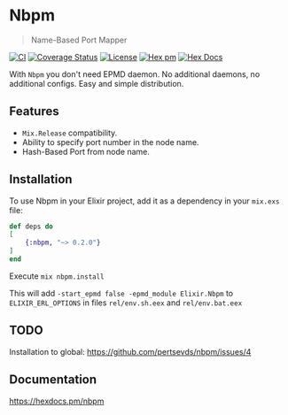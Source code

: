 # Nbpm

> Name-Based Port Mapper

[![CI](https://github.com/pertsevds/nbpm/actions/workflows/ci.yml/badge.svg)](https://github.com/pertsevds/nbpm/actions/workflows/ci.yml)
[![Coverage Status](https://coveralls.io/repos/github/pertsevds/nbpm/badge.svg?branch=2-usage-docs)](https://coveralls.io/github/pertsevds/nbpm?branch=2-usage-docs)
[![License](https://img.shields.io/hexpm/l/nbpm.svg)](https://hex.pm/packages/nbpm)
[![Hex pm](https://img.shields.io/hexpm/v/nbpm.svg?style=flat)](https://hex.pm/packages/nbpm)
[![Hex Docs](https://img.shields.io/badge/hex-docs-lightgreen.svg)](https://hexdocs.pm/nbpm)

With `Nbpm` you don't need EPMD daemon. No additional daemons, no additional configs. Easy and simple distribution.

## Features

- `Mix.Release` compatibility.
- Ability to specify port number in the node name.
- Hash-Based Port from node name.

## Installation

To use Nbpm in your Elixir project, add it as a dependency in your `mix.exs` file:

```elixir
def deps do
[
    {:nbpm, "~> 0.2.0"}
]
end
```

Execute `mix nbpm.install`

This will add `-start_epmd false -epmd_module Elixir.Nbpm` to `ELIXIR_ERL_OPTIONS` in files `rel/env.sh.eex` and `rel/env.bat.eex`

## TODO

Installation to global: https://github.com/pertsevds/nbpm/issues/4

## Documentation

https://hexdocs.pm/nbpm
